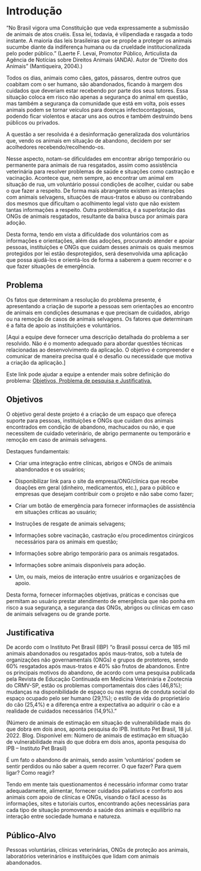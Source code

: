 # Introdução

“No Brasil vigora uma Constituição que veda expressamente a submissão de animais de atos cruéis. Essa lei, todavia, é vilipendiada e rasgada a todo instante. A maioria das leis brasileiras que se propõe a proteger os animais sucumbe diante da indiferença humana ou da crueldade institucionalizada pelo poder público.” (Laerte F. Levai, Promotor Público, Articulista da Agência de Notícias sobre Direitos Animais (ANDA). Autor de “Direito dos Animais” (Mantiqueira, 2004).) 

 

Todos os dias, animais como cães, gatos, pássaros, dentre outros que coabitam com o ser humano, são abandonados, ficando à margem dos cuidados que deveriam estar recebendo por parte dos seus tutores. Essa situação coloca em risco não apenas a segurança do animal em questão, mas também a segurança da comunidade que está em volta, pois esses animais podem se tornar veículos para doenças infectocontagiosas, podendo ficar violentos e atacar uns aos outros e também destruindo bens públicos ou privados. 

A questão a ser resolvida é a desinformação generalizada dos voluntários que, vendo os animais em situação de abandono, decidem por ser acolhedores recebendo/recolhendo-os. 

Nesse aspecto, notam-se dificuldades em encontrar abrigo temporário ou permanente para animais de rua resgatados, assim como assistência veterinária para resolver problemas de saúde e situações como castração e vacinação. Acontece que, nem sempre, ao encontrar um animal em situação de rua, um voluntário possui condições de acolher, cuidar ou sabe o que fazer a respeito. De forma mais abrangente existem as interações com animais selvagens, situações de maus-tratos e abuso ou contrabando dos mesmos que dificultam o acolhimento legal visto que não existem tantas informações a respeito. Outra problemática, é a superlotação das ONGs de animais resgatados, resultante da baixa busca por animais para adoção.  

Desta forma, tendo em vista a dificuldade dos voluntários com as informações e orientações, além das adoções, procurando atender e apoiar pessoas, instituições e ONGs que cuidam desses animais os quais mesmos protegidos por lei estão desprotegidos, será desenvolvida uma aplicação que possa ajudá-los e orientá-los de forma a saberem a quem recorrer e o que fazer situações de emergência. 
 

## Problema

Os fatos que determinam a resolução do problema presente, é apresentando a criação de suporte a pessoas sem orientações ao encontro de animais em condições desumanas e que precisam de cuidados, abrigo ou na remoção de casos de animais selvagens. Os fatores que determinam é a falta de apoio as instituições e voluntários. 

[Aqui a equipe deve fornecer uma descrição detalhada do problema a ser resolvido. Não é o momento adequado para abordar questões técnicas relacionadas ao desenvolvimento da aplicação. O objetivo é compreender e comunicar de maneira precisa qual é o desafio ou necessidade que motiva a criação da aplicação.]

Este link pode ajudar a equipe a entender mais sobre definição do problema: [Objetivos, Problema de pesquisa e Justificativa.](https://medium.com/@versioparole/objetivos-problema-de-pesquisa-e-justificativa-c98c8233b9c3)


## Objetivos

O objetivo geral deste projeto é a criação de um espaço que ofereça suporte para pessoas, instituições e ONGs que cuidam dos animais encontrados em condição de abandono, machucados ou não, e que necessitem de cuidado veterinário, de abrigo permanente ou temporário e remoção em caso de animais selvagens. 

Destaques fundamentais: 

 - Criar uma integração entre clínicas, abrigos e ONGs de animais abandonados e os usuários; 

 - Disponibilizar link para o site da empresa/ONG/clínica que recebe doações em geral (dinheiro, medicamentos, etc.), para o público e empresas que desejam contribuir com o projeto e não sabe como fazer; 

 - Criar um botão de emergência para fornecer informações de assistência em situações críticas ao usuário; 

 - Instruções de resgate de animais selvagens; 

 - Informações sobre vacinação, castração e/ou procedimentos cirúrgicos necessários para os animais em questão; 

 - Informações sobre abrigo temporário para os animais resgatados. 

 - Informações sobre animais disponíveis para adoção. 

 - Um, ou mais, meios de interação entre usuários e organizações de apoio. 

Desta forma, fornecer informações objetivas, práticas e concisas que permitam ao usuário prestar atendimento de emergência que não ponha em risco a sua segurança, a segurança das ONGs, abrigos ou clínicas em caso de animais selvagens ou de grande porte. 

## Justificativa

De acordo com o Instituto Pet Brasil (IBP) “o Brasil possui cerca de 185 mil animais abandonados ou resgatados após maus-tratos, sob a tutela de organizações não governamentais (ONGs) e grupos de protetores, sendo 60% resgatados após maus-tratos e 40% são frutos de abandonos. Entre os principais motivos do abandono, de acordo com uma pesquisa publicada pela Revista de Educação Continuada em Medicina Veterinária e Zootecnia do CRMV-SP, estão os problemas comportamentais dos cães (46,8%); mudanças na disponibilidade de espaço ou nas regras de conduta social do espaço ocupado pelo ser humano (29,1%); o estilo de vida do proprietário do cão (25,4%) e a diferença entre a expectativa ao adquirir o cão e a realidade de cuidados necessários (14,9%).” 

(Número de animais de estimação em situação de vulnerabilidade mais do que dobra em dois anos, aponta pesquisa do IPB. Instituto Pet Brasil, 18 jul. 2022. Blog. Disponível em: Número de animais de estimação em situação de vulnerabilidade mais do que dobra em dois anos, aponta pesquisa do IPB – Instituto Pet Brasil) 

É um fato o abandono de animais, sendo assim ‘voluntários’ podem se sentir perdidos ou não saber a quem recorrer. O que fazer? Para quem ligar? Como reagir? 

Tendo em mente tais questionamentos é necessário informar como tratar adequadamente, alimentar, fornecer cuidados paliativos e conforto aos animais com apoio de clínicas e ONGs, visando o fácil acesso às informações, sites e tutoriais curtos, encontrando ações necessárias para cada tipo de situação promovendo a saúde dos animais e equilíbrio na interação entre sociedade humana e natureza. 

## Público-Alvo

Pessoas voluntárias, clínicas veterinárias, ONGs de proteção aos animais, laboratórios veterinários e instituições que lidam com animais abandonados. 

